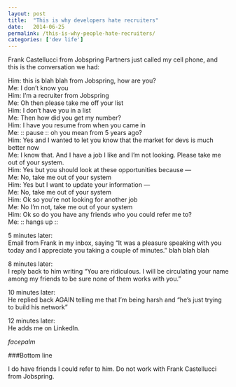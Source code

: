 ```yaml
---
layout: post
title:  "This is why developers hate recruiters"
date:   2014-06-25
permalink: /this-is-why-people-hate-recruiters/
categories: ['dev life']
---
```


Frank Castellucci from Jobspring Partners just called my cell phone, and this is the conversation we had:

Him: this is blah blah from Jobspring, how are you?  
Me: I don’t know you  
Him: I’m a recruiter from Jobspring  
Me: Oh then please take me off your list  
Him: I don’t have you in a list  
Me: Then how did you get my number?  
Him: I have you resume from when you came in  
Me: :: pause :: oh you mean from 5 years ago?  
Him: Yes and I wanted to let you know that the market for devs is much better now  
Me: I know that. And I have a job I like and I’m not looking. Please take me out of your system.  
Him: Yes but you should look at these opportunities because —  
Me: No, take me out of your system  
Him: Yes but I want to update your information —  
Me: No, take me out of your system  
Him: Ok so you’re not looking for another job  
Me: No I’m not, take me out of your system  
Him: Ok so do you have any friends who you could refer me to?  
Me: :: hangs up ::  

5 minutes later:  
Email from Frank in my inbox, saying “It was a pleasure speaking with you today and I appreciate you taking a couple of minutes.” blah blah blah

8 minutes later:  
I reply back to him writing “You are ridiculous. I will be circulating your name among my friends to be sure none of them works with you.”

10 minutes later:  
He replied back AGAIN telling me that I’m being harsh and “he’s just trying to build his network”

12 minutes later:  
He adds me on LinkedIn.

*facepalm*

###Bottom line

I do have friends I could refer to him. Do not work with Frank Castellucci from Jobspring.